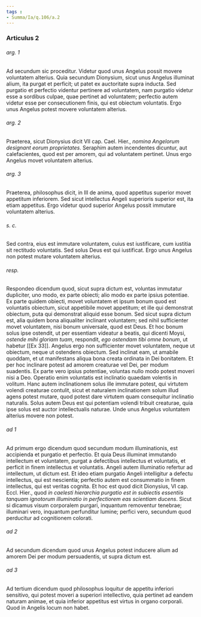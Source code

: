 ```yaml
---
tags : 
- Summa/Ia/q.106/a.2
---
```


### Articulus 2

###### arg. 1
Ad secundum sic proceditur. Videtur quod unus Angelus possit movere voluntatem alterius. Quia secundum Dionysium, sicut unus Angelus illuminat alium, ita purgat et perficit; ut patet ex auctoritate supra inducta. Sed purgatio et perfectio videntur pertinere ad voluntatem, nam purgatio videtur esse a sordibus culpae, quae pertinet ad voluntatem; perfectio autem videtur esse per consecutionem finis, qui est obiectum voluntatis. Ergo unus Angelus potest movere voluntatem alterius.

###### arg. 2
Praeterea, sicut Dionysius dicit VII cap. Cael. Hier., *nomina Angelorum designant eorum proprietates*. Seraphim autem incendentes dicuntur, aut calefacientes, quod est per amorem, qui ad voluntatem pertinet. Unus ergo Angelus movet voluntatem alterius.

###### arg. 3
Praeterea, philosophus dicit, in III de anima, quod appetitus superior movet appetitum inferiorem. Sed sicut intellectus Angeli superioris superior est, ita etiam appetitus. Ergo videtur quod superior Angelus possit immutare voluntatem alterius.

###### s. c.
Sed contra, eius est immutare voluntatem, cuius est iustificare, cum iustitia sit rectitudo voluntatis. Sed solus Deus est qui iustificat. Ergo unus Angelus non potest mutare voluntatem alterius.

###### resp.
Respondeo dicendum quod, sicut supra dictum est, voluntas immutatur dupliciter, uno modo, ex parte obiecti; alio modo ex parte ipsius potentiae. Ex parte quidem obiecti, movet voluntatem et ipsum bonum quod est voluntatis obiectum, sicut appetibile movet appetitum; et ille qui demonstrat obiectum, puta qui demonstrat aliquid esse bonum. Sed sicut supra dictum est, alia quidem bona aliqualiter inclinant voluntatem; sed nihil sufficienter movet voluntatem, nisi bonum universale, quod est Deus. Et hoc bonum solus ipse ostendit, ut per essentiam videatur a beatis, qui dicenti Moysi, *ostende mihi gloriam tuam*, respondit, *ego ostendam tibi omne bonum*, ut habetur [[Ex 33]]. Angelus ergo non sufficienter movet voluntatem, neque ut obiectum, neque ut ostendens obiectum. Sed inclinat eam, ut amabile quoddam, et ut manifestans aliqua bona creata ordinata in Dei bonitatem. Et per hoc inclinare potest ad amorem creaturae vel Dei, per modum suadentis. Ex parte vero ipsius potentiae, voluntas nullo modo potest moveri nisi a Deo. Operatio enim voluntatis est inclinatio quaedam volentis in volitum. Hanc autem inclinationem solus ille immutare potest, qui virtutem volendi creaturae contulit, sicut et naturalem inclinationem solum illud agens potest mutare, quod potest dare virtutem quam consequitur inclinatio naturalis. Solus autem Deus est qui potentiam volendi tribuit creaturae, quia ipse solus est auctor intellectualis naturae. Unde unus Angelus voluntatem alterius movere non potest.

###### ad 1
Ad primum ergo dicendum quod secundum modum illuminationis, est accipienda et purgatio et perfectio. Et quia Deus illuminat immutando intellectum et voluntatem, purgat a defectibus intellectus et voluntatis, et perficit in finem intellectus et voluntatis. Angeli autem illuminatio refertur ad intellectum, ut dictum est. Et ideo etiam purgatio Angeli intelligitur a defectu intellectus, qui est nescientia; perfectio autem est consummatio in finem intellectus, qui est veritas cognita. Et hoc est quod dicit Dionysius, VI cap. Eccl. Hier., quod *in caelesti hierarchia purgatio est in subiectis essentiis tanquam ignotorum illuminatio in perfectiorem eas scientiam ducens*. Sicut si dicamus visum corporalem purgari, inquantum removentur tenebrae; illuminari vero, inquantum perfunditur lumine; perfici vero, secundum quod perducitur ad cognitionem colorati.

###### ad 2
Ad secundum dicendum quod unus Angelus potest inducere alium ad amorem Dei per modum persuadentis, ut supra dictum est.

###### ad 3
Ad tertium dicendum quod philosophus loquitur de appetitu inferiori sensitivo, qui potest moveri a superiori intellectivo, quia pertinet ad eandem naturam animae, et quia inferior appetitus est virtus in organo corporali. Quod in Angelis locum non habet.

